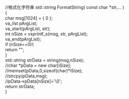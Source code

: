 //格式化字符串
std::string FormatString( const char *str,... )   
{   
char msg[1024] = { 0 };   
va_list pArgList;   
va_start(pArgList, str);   
int nSize = vsprintf_s(msg, str, pArgList);   
va_end(pArgList);   
if (nSize==0){   
	return "";   
}   
std::string strData = string(msg,nSize);   
//char *pData = new char[iSize];   
//memset(pData,0,sizeof(char)*iSize);   
//strcpy(pData,msg);   
//pData->pData[nSize]='\0';   
return strData;   
}   
     